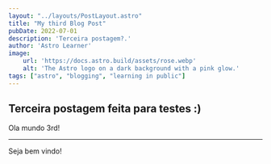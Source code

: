 ```yaml
---
layout: "../layouts/PostLayout.astro"
title: "My third Blog Post"
pubDate: 2022-07-01
description: 'Terceira postagem?.'
author: 'Astro Learner'
image:
    url: 'https://docs.astro.build/assets/rose.webp'
    alt: 'The Astro logo on a dark background with a pink glow.'
tags: ["astro", "blogging", "learning in public"]
---
```



## Terceira postagem feita para testes :)

Ola mundo 3rd!

---

Seja bem vindo!
